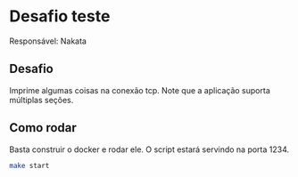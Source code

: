 # Desafio teste

Responsável: Nakata

## Desafio

Imprime algumas coisas na conexão tcp. Note que a aplicação suporta múltiplas seções.

## Como rodar

Basta construir o docker e rodar ele. O script estará servindo na porta 1234.

```bash
make start
```
